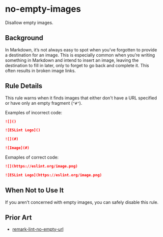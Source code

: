 # no-empty-images

Disallow empty images.

## Background

In Markdown, it’s not always easy to spot when you’ve forgotten to provide a destination for an image. This is especially common when you’re writing something in Markdown and intend to insert an image, leaving the destination to fill in later, only to forget to go back and complete it. This often results in broken image links.

## Rule Details

This rule warns when it finds images that either don't have a URL specified or have only an empty fragment (`"#"`).

Examples of incorrect code:

```markdown
![]()

![ESLint Logo]()

![](#)

![Image](#)
```

Exmaples of correct code:

```markdown
![](https://eslint.org/image.png)

![ESLint Logo](https://eslint.org/image.png)
```

## When Not to Use It

If you aren't concerned with empty images, you can safely disable this rule.

## Prior Art

* [remark-lint-no-empty-url](https://github.com/remarkjs/remark-lint/tree/main/packages/remark-lint-no-empty-url)
